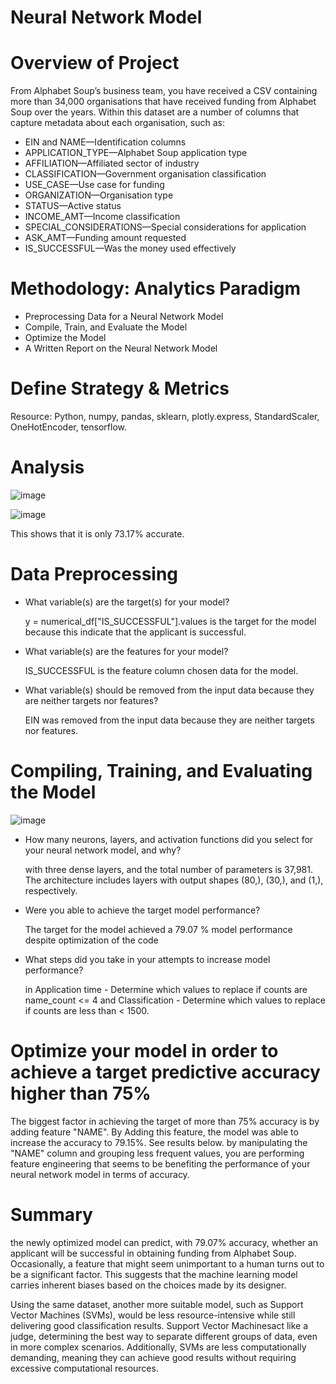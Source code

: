# Neural Network Model

# Overview of Project

From Alphabet Soup’s business team, you have received a CSV containing more than 34,000 organisations that have received funding from Alphabet Soup over the years. Within this dataset are a number of columns that capture metadata about each organisation, such as:
- EIN and NAME—Identification columns
- APPLICATION_TYPE—Alphabet Soup application type
- AFFILIATION—Affiliated sector of industry
- CLASSIFICATION—Government organisation classification
- USE_CASE—Use case for funding
- ORGANIZATION—Organisation type
- STATUS—Active status
- INCOME_AMT—Income classification
- SPECIAL_CONSIDERATIONS—Special considerations for application
- ASK_AMT—Funding amount requested
- IS_SUCCESSFUL—Was the money used effectively

 # Methodology: Analytics Paradigm

- Preprocessing Data for a Neural Network Model
- Compile, Train, and Evaluate the Model
- Optimize the Model
- A Written Report on the Neural Network Model


# Define Strategy & Metrics
Resource: Python, numpy, pandas, sklearn, plotly.express, StandardScaler, OneHotEncoder, tensorflow.

# Analysis
![image](https://github.com/zquiroga/deep-learning-challenge/assets/118328051/55c0a2d1-4ba8-4777-b49f-6f5843870b93)

![image](https://github.com/zquiroga/deep-learning-challenge/assets/118328051/3460c4bb-552e-4046-a1fc-9cee4f547fb3)

This shows that it is only 73.17% accurate. 

# Data Preprocessing

- What variable(s) are the target(s) for your model?
  
  y = numerical_df["IS_SUCCESSFUL"].values  is the target for the model because this indicate that the applicant is successful.

- What variable(s) are the features for your model?
  
  IS_SUCCESSFUL is the feature column chosen data for the model.

- What variable(s) should be removed from the input data because they are neither targets nor features?
  
  EIN was removed from the input data because they are neither targets nor features.

# Compiling, Training, and Evaluating the Model

![image](https://github.com/zquiroga/deep-learning-challenge/assets/118328051/ec631249-a27a-477f-bcfc-cace4ea7157b)

- How many neurons, layers, and activation functions did you select for your neural network model, and why?
  
  with three dense layers, and the total number of parameters is 37,981. The architecture includes layers with output shapes (80,), (30,), and (1,), respectively.
  

- Were you able to achieve the target model performance?
  
  The target for the model achieved a 79.07 % model performance despite optimization of the code

- What steps did you take in your attempts to increase model performance?

  in Application time - Determine which values to replace if counts are name_count <= 4 and Classification - Determine which values to replace if counts are less than < 1500.

# Optimize your model in order to achieve a target predictive accuracy higher than 75%

The biggest factor in achieving the target of more than 75% accuracy is by adding feature "NAME". By Adding this feature, the model was able to increase the accuracy to 79.15%. See results below.
by manipulating the "NAME" column and grouping less frequent values, you are performing feature engineering that seems to be benefiting the performance of your neural network model in terms of accuracy.

# Summary

the newly optimized model can predict, with 79.07% accuracy, whether an applicant will be successful in obtaining funding from Alphabet Soup. Occasionally, a feature that might
seem unimportant to a human turns out to be a significant factor. This suggests that the machine learning model carries inherent biases based on the choices made by its designer.

Using the same dataset, another more suitable model, such as Support Vector Machines (SVMs), would be less resource-intensive while still delivering good classification results.
Support Vector Machinesact like a judge, determining the best way to separate different groups of data, even in more complex scenarios. Additionally, SVMs are less computationally demanding, meaning they can achieve
good results without requiring excessive computational resources. 








  
  



  




  


  









  
